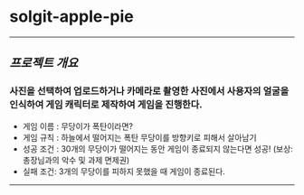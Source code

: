 # solgit-apple-pie

---
## *프로젝트 개요* 
### 사진을 선택하여 업로드하거나 카메라로 촬영한 사진에서 사용자의 얼굴을 인식하여 게임 캐릭터로 제작하여 게임을 진행한다.  
- 게임 이름 : 무당이가 폭탄이라면?
- 게임 규칙 : 하늘에서 떨어지는 폭탄 무당이를 방향키로 피해서 살아남기
- 성공 조건 : 30개의 무당이가 떨어지는 동안 게임이 종료되지 않는다면 성공! (보상: 총장님과의 악수 및 과제 면제권)
- 실패 조건:  3개의 무당이를 피하지 못했을 때 게임이 종료된다.
---